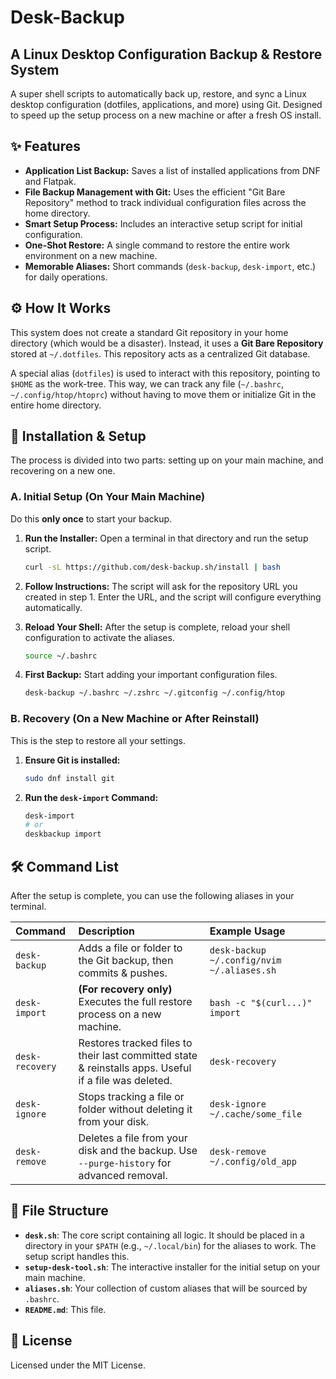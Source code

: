 # Desk-Backup

## A Linux Desktop Configuration Backup & Restore System

A super shell scripts to automatically back up, restore, and sync a Linux desktop configuration (dotfiles, applications, and more) using Git. Designed to speed up the setup process on a new machine or after a fresh OS install.

## ✨ Features

-   **Application List Backup:** Saves a list of installed applications from DNF and Flatpak.
-   **File Backup Management with Git:** Uses the efficient "Git Bare Repository" method to track individual configuration files across the home directory.
-   **Smart Setup Process:** Includes an interactive setup script for initial configuration.
-   **One-Shot Restore:** A single command to restore the entire work environment on a new machine.
-   **Memorable Aliases:** Short commands (`desk-backup`, `desk-import`, etc.) for daily operations.

## ⚙️ How It Works

This system does not create a standard Git repository in your home directory (which would be a disaster). Instead, it uses a **Git Bare Repository** stored at `~/.dotfiles`. This repository acts as a centralized Git database.

A special alias (`dotfiles`) is used to interact with this repository, pointing to `$HOME` as the work-tree. This way, we can track any file (`~/.bashrc`, `~/.config/htop/htoprc`) without having to move them or initialize Git in the entire home directory.

## 🚀 Installation & Setup

The process is divided into two parts: setting up on your main machine, and recovering on a new one.

### A. Initial Setup (On Your Main Machine)

Do this **only once** to start your backup.
1. **Run the Installer:** Open a terminal in that directory and run the setup script.

    ```bash
    curl -sL https://github.com/desk-backup.sh/install | bash
    ```
2.  **Follow Instructions:** The script will ask for the repository URL you created in step 1. Enter the URL, and the script will configure everything automatically.
3.  **Reload Your Shell:** After the setup is complete, reload your shell configuration to activate the aliases.
    ```bash
    source ~/.bashrc
    ```
4.  **First Backup:** Start adding your important configuration files.
    ```bash
    desk-backup ~/.bashrc ~/.zshrc ~/.gitconfig ~/.config/htop
    ```

### B. Recovery (On a New Machine or After Reinstall)

This is the step to restore all your settings.

1.  **Ensure Git is installed:**
    ```bash
    sudo dnf install git
    ```
2.  **Run the `desk-import` Command:**
    ```bash
    desk-import 
    # or
    deskbackup import
    ```

## 🛠️ Command List

After the setup is complete, you can use the following aliases in your terminal.

| Command         | Description                                                                                          | Example Usage                                   |
| :-------------- | :--------------------------------------------------------------------------------------------------- | :---------------------------------------------- |
| `desk-backup`   | Adds a file or folder to the Git backup, then commits & pushes.                                      | `desk-backup ~/.config/nvim ~/.aliases.sh`      |
| `desk-import`   | **(For recovery only)** Executes the full restore process on a new machine.                          | `bash -c "$(curl...)" import`                   |
| `desk-recovery` | Restores tracked files to their last committed state & reinstalls apps. Useful if a file was deleted. | `desk-recovery`                                 |
| `desk-ignore`   | Stops tracking a file or folder without deleting it from your disk.                                  | `desk-ignore ~/.cache/some_file`                |
| `desk-remove`   | Deletes a file from your disk and the backup. Use `--purge-history` for advanced removal.            | `desk-remove ~/.config/old_app`                 |

## 📂 File Structure

-   **`desk.sh`**: The core script containing all logic. It should be placed in a directory in your `$PATH` (e.g., `~/.local/bin`) for the aliases to work. The setup script handles this.
-   **`setup-desk-tool.sh`**: The interactive installer for the initial setup on your main machine.
-   **`aliases.sh`**: Your collection of custom aliases that will be sourced by `.bashrc`.
-   **`README.md`**: This file.

## 📜 License

Licensed under the MIT License.